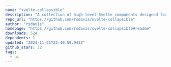 ```yaml
---
name: "svelte-collapsible"
description: "A collection of high-level Svelte components designed for expanding and collapsing content."
repo_url: "https://github.com/rsdavis/svelte-collapsible"
author: "rsdavis"
homepage: "https://github.com/rsdavis/svelte-collapsible#readme"
downloads: 524
dependents: 1
updated: "2024-11-21T22:40:59.943Z"
github_stars: 32
tags: 
  - ui
---
```


